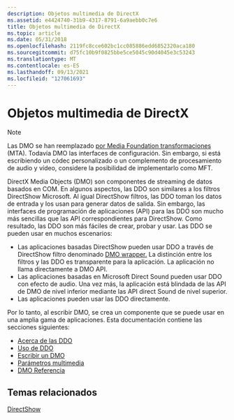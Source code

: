 ```yaml
---
description: Objetos multimedia de DirectX
ms.assetid: e4424740-31b9-4317-8791-6a9aebb0c7e6
title: Objetos multimedia de DirectX
ms.topic: article
ms.date: 05/31/2018
ms.openlocfilehash: 2119fc8cce602bc1cc085886edd6852320aca180
ms.sourcegitcommit: d75fc10b9f0825bbe5ce5045c90d4045e3c53243
ms.translationtype: MT
ms.contentlocale: es-ES
ms.lasthandoff: 09/13/2021
ms.locfileid: "127061693"
---
```

# <a name="directx-media-objects"></a>Objetos multimedia de DirectX

> [!Note]  
> Las DMO se han reemplazado [por Media Foundation transformaciones](/windows/desktop/medfound/media-foundation-transforms) (MTA). Todavía DMO las interfaces de configuración. Sin embargo, si está escribiendo un códec personalizado o un complemento de procesamiento de audio y vídeo, considere la posibilidad de implementarlo como MFT.

 

DirectX Media Objects (DMO) son componentes de streaming de datos basados en COM. En algunos aspectos, las DDO son similares a los filtros DirectShow Microsoft. Al igual DirectShow filtros, las DDO toman los datos de entrada y los usan para generar datos de salida. Sin embargo, las interfaces de programación de aplicaciones (API) para las DDO son mucho más sencillas que las API correspondientes para DirectShow. Como resultado, las DDO son más fáciles de crear, probar y usar. Las DDO se pueden usar en muchos escenarios:

-   Las aplicaciones basadas DirectShow pueden usar DDO a través de DirectShow filtro denominado [DMO wrapper.](dmo-wrapper-filter.md) La distinción entre los filtros y las DDO es transparente para la aplicación. La aplicación no llama directamente a DMO API.
-   Las aplicaciones basadas en Microsoft Direct Sound pueden usar DDO con efecto de audio. Una vez más, la aplicación está blindada de las API de DMO de nivel inferior mediante las API direct Sound de nivel superior.
-   Las aplicaciones pueden usar las DDO directamente.

Por lo tanto, al escribir DMO, se crea un componente que se puede usar en una amplia gama de aplicaciones. Esta documentación contiene las secciones siguientes:

-   [Acerca de las DDO](about-dmos.md)
-   [Uso de DDO](using-dmos.md)
-   [Escribir un DMO](writing-a-dmo.md)
-   [Parámetros multimedia](media-parameters.md)
-   [DMO Referencia](dmo-reference.md)

## <a name="related-topics"></a>Temas relacionados

<dl> <dt>

[DirectShow](directshow.md)
</dt> </dl>

 

 
